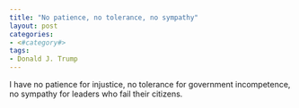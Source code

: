 ```yaml
---
title: "No patience, no tolerance, no sympathy"
layout: post
categories:
- <#category#>
tags:
- Donald J. Trump
---
```


I have no patience for injustice, no tolerance for government incompetence, no sympathy for leaders who fail their citizens.
